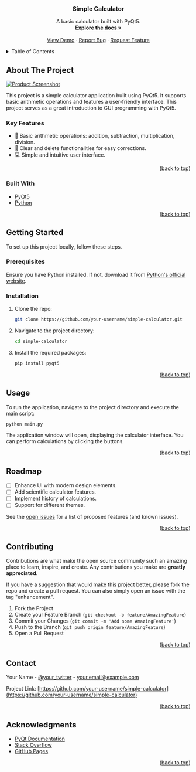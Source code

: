 <a id="readme-top"></a>

<!-- PROJECT LOGO -->
<h3 align="center">Simple Calculator</h3>

<p align="center">
  A basic calculator built with PyQt5.
  <br />
  <a href="https://github.com/your-username/simple-calculator"><strong>Explore the docs »</strong></a>
  <br />
  <br />
  <a href="https://github.com/Tapiwanashe-Njela/calculator_app">View Demo</a>
  ·
  <a href="https://github.com/Tapiwanashe-Njela/calculator_app/issues">Report Bug</a>
  ·
  <a href="https://github.com/Tapiwanashe-Njela/calculator_app/issues">Request Feature</a>
</p>

<!-- TABLE OF CONTENTS -->
<details>
  <summary>Table of Contents</summary>
  <ol>
    <li>
      <a href="#about-the-project">About The Project</a>
      <ul>
        <li><a href="#key-features">Key Features</a></li>
        <li><a href="#built-with">Built With</a></li>
      </ul>
    </li>
    <li>
      <a href="#getting-started">Getting Started</a>
      <ul>
        <li><a href="#prerequisites">Prerequisites</a></li>
        <li><a href="#installation">Installation</a></li>
      </ul>
    </li>
    <li><a href="#usage">Usage</a></li>
    <li><a href="#roadmap">Roadmap</a></li>
    <li><a href="#contributing">Contributing</a></li>
    <li><a href="#contact">Contact</a></li>
    <li><a href="#acknowledgments">Acknowledgments</a></li>
  </ol>
</details>

<!-- ABOUT THE PROJECT -->

## About The Project

[![Product Screenshot](https://via.placeholder.com/400)](https://github.com/your-username/simple-calculator)

This project is a simple calculator application built using PyQt5. It supports basic arithmetic operations and features a user-friendly interface. This project serves as a great introduction to GUI programming with PyQt5.

### Key Features

- 🧮 Basic arithmetic operations: addition, subtraction, multiplication, division.
- 🔄 Clear and delete functionalities for easy corrections.
- 💻 Simple and intuitive user interface.

<p align="right">(<a href="#readme-top">back to top</a>)</p>

### Built With

- [PyQt5](https://www.riverbankcomputing.com/software/pyqt/intro)
- [Python](https://www.python.org/)

<p align="right">(<a href="#readme-top">back to top</a>)</p>

<!-- GETTING STARTED -->

## Getting Started

To set up this project locally, follow these steps.

### Prerequisites

Ensure you have Python installed. If not, download it from [Python's official website](https://www.python.org/downloads/).

### Installation

1. Clone the repo:
   ```sh
   git clone https://github.com/your-username/simple-calculator.git
   ```
2. Navigate to the project directory:
   ```sh
   cd simple-calculator
   ```
3. Install the required packages:
   ```sh
   pip install pyqt5
   ```

<p align="right">(<a href="#readme-top">back to top</a>)</p>

<!-- USAGE EXAMPLES -->

## Usage

To run the application, navigate to the project directory and execute the main script:

```sh
python main.py
```

The application window will open, displaying the calculator interface. You can perform calculations by clicking the buttons.

<p align="right">(<a href="#readme-top">back to top</a>)</p>

<!-- ROADMAP -->

## Roadmap

- [ ] Enhance UI with modern design elements.
- [ ] Add scientific calculator features.
- [ ] Implement history of calculations.
- [ ] Support for different themes.

See the [open issues](https://github.com/your-username/simple-calculator/issues) for a list of proposed features (and known issues).

<p align="right">(<a href="#readme-top">back to top</a>)</p>

<!-- CONTRIBUTING -->

## Contributing

Contributions are what make the open source community such an amazing place to learn, inspire, and create. Any contributions you make are **greatly appreciated**.

If you have a suggestion that would make this project better, please fork the repo and create a pull request. You can also simply open an issue with the tag "enhancement".

1. Fork the Project
2. Create your Feature Branch (`git checkout -b feature/AmazingFeature`)
3. Commit your Changes (`git commit -m 'Add some AmazingFeature'`)
4. Push to the Branch (`git push origin feature/AmazingFeature`)
5. Open a Pull Request

<p align="right">(<a href="#readme-top">back to top</a>)</p>

<!-- CONTACT -->

## Contact

Your Name - [@your_twitter](https://twitter.com/your_twitter) - your.email@example.com

Project Link: [https://github.com/your-username/simple-calculator](https://github.com/your-username/simple-calculator)

<p align="right">(<a href="#readme-top">back to top</a>)</p>

<!-- ACKNOWLEDGMENTS -->

## Acknowledgments

- [PyQt Documentation](https://www.riverbankcomputing.com/static/Docs/PyQt5/)
- [Stack Overflow](https://stackoverflow.com/)
- [GitHub Pages](https://pages.github.com)

<p align="right">(<a href="#readme-top">back to top</a>)</p>
